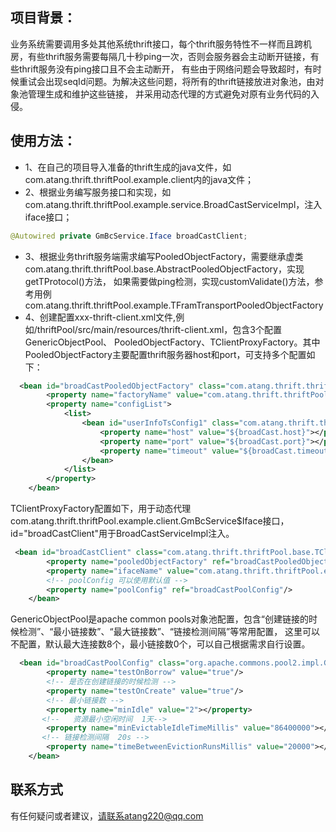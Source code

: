 ## 项目背景：
业务系统需要调用多处其他系统thrift接口，每个thrift服务特性不一样而且跨机房，有些thrift服务需要每隔几十秒ping一次，否则会服务器会主动断开链接，有些thrift服务没有ping接口且不会主动断开，
有些由于网络问题会导致超时，有时候重试会出现seqId问题。为解决这些问题，将所有的thrift链接放进对象池，由对象池管理生成和维护这些链接，
并采用动态代理的方式避免对原有业务代码的入侵。
## 使用方法：
* 1、在自己的项目导入准备的thrift生成的java文件，如com.atang.thrift.thriftPool.example.client内的java文件；
* 2、根据业务编写服务接口和实现，如com.atang.thrift.thriftPool.example.service.BroadCastServiceImpl，注入iface接口；
```java
@Autowired private GmBcService.Iface broadCastClient;
```
* 3、根据业务thrift服务端需求编写PooledObjectFactory，需要继承虚类com.atang.thrift.thriftPool.base.AbstractPooledObjectFactory，实现getTProtocol()方法，
如果需要做ping检测，实现customValidate()方法，参考用例com.atang.thrift.thriftPool.example.TFramTransportPooledObjectFactory
* 4、创建配置xxx-thrift-client.xml文件,例如/thriftPool/src/main/resources/thrift-client.xml，包含3个配置GenericObjectPool、
PooledObjectFactory、TClientProxyFactory。其中PooledObjectFactory主要配置thrift服务器host和port，可支持多个配置如下：
```xml
  <bean id="broadCastPooledObjectFactory" class="com.atang.thrift.thriftPool.example.TFramTransportPooledObjectFactory">
    	<property name="factoryName" value="com.atang.thrift.thriftPool.example.client.GmBcService$Client$Factory"></property>
    	<property name="configList">
    		<list>
    			<bean id="userInfoTsConfig1" class="com.atang.thrift.thriftPool.modal.TSConfig">
    				<property name="host" value="${broadCast.host}"></property>
    				<property name="port" value="${broadCast.port}"></property>
    				<property name="timeout" value="${broadCast.timeout}"></property>
    			</bean>
    		</list>
    	</property>
    </bean>
```
TClientProxyFactory配置如下，用于动态代理com.atang.thrift.thriftPool.example.client.GmBcService$Iface接口，
id="broadCastClient"用于BroadCastServiceImpl注入。
```xml
 <bean id="broadCastClient" class="com.atang.thrift.thriftPool.base.TClientProxyFactory">
        <property name="pooledObjectFactory" ref="broadCastPooledObjectFactory"/>
        <property name="ifaceName" value="com.atang.thrift.thriftPool.example.client.GmBcService$Iface"/>
        <!-- poolConfig 可以使用默认值 -->
        <property name="poolConfig" ref="broadCastPoolConfig"/>
    </bean>
```
GenericObjectPool是apache common pools对象池配置，包含“创建链接的时候检测”、“最小链接数”、“最大链接数”、“链接检测间隔”等常用配置，
这里可以不配置，默认最大连接数8个，最小链接数0个，可以自己根据需求自行设置。
```xml
  <bean id="broadCastPoolConfig" class="org.apache.commons.pool2.impl.GenericObjectPoolConfig">
        <property name="testOnBorrow" value="true"/>
        <!-- 是否在创建链接的时候检测 -->
        <property name="testOnCreate" value="true"/>
        <!-- 最小链接数 -->
        <property name="minIdle" value="2"></property>
       <!--   资源最小空闲时间  1天-->
        <property name="minEvictableIdleTimeMillis" value="86400000"></property>
       <!-- 链接检测间隔  20s -->
        <property name="timeBetweenEvictionRunsMillis" value="20000"></property>
    </bean>
```
## 联系方式
有任何疑问或者建议，请联系atang220@qq.com

